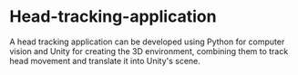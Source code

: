 # Head-tracking-application
A head tracking application can be developed using Python for computer vision and Unity for creating the 3D environment, combining them to track head movement and translate it into Unity's scene.

